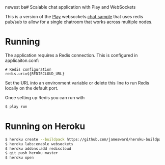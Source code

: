 newest ba# Scalable chat application with Play and WebSockets

This is a version of the [Play](http://www.playframework.com/) websockets [chat sample](https://github.com/playframework/playframework/tree/master/samples/java/websocket-chat) that uses redis pub/sub to allow for a single chatroom that works across multiple nodes.

# Running

The application requires a Redis connection. This is configured in applicaiton.conf:

```
# Redis configuration
redis.uri=${REDISCLOUD_URL}
```

Set the URL into an environment variable or delete this line to run Redis locally on the default port.

Once setting up Redis you can run with

``` bash
$ play run
```

# Running on Heroku

``` bash
$ heroku create --buildpack https://github.com/jamesward/heroku-buildpack-scala.git
$ heroku labs:enable websockets
$ heroku addons:add rediscloud
$ git push heroku master
$ heroku open
```
